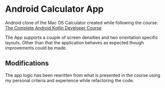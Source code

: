 # Android Calculator App
Android clone of the Mac OS Calculator created while following the course:
[The Complete Android Kotlin Developer Course](https://www.udemy.com/share/101WaoBUAdcl9XRw==/)

The App supports a couple of screen densities and two orientation specific layouts. Other than that the
application behaves as expected though improvements could be made.

## Modifications
The app logic has been rewritten from what is presented in the course using my personal criteria and experience while
refactoring the code. 
